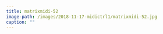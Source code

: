 ```yaml
---
title: matrixmidi-52
image-path: /images/2018-11-17-midictrl1/matrixmidi-52.jpg
caption: ""
---
```

